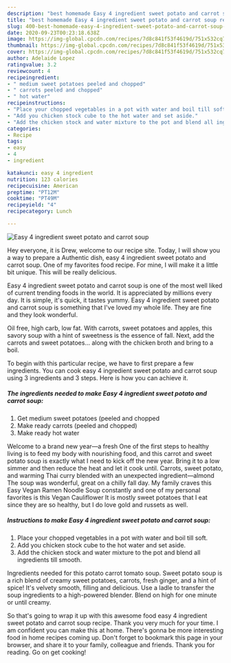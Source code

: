 ```yaml
---
description: "best homemade Easy 4 ingredient sweet potato and carrot soup recipe | how long to bake Easy 4 ingredient sweet potato and carrot soup"
title: "best homemade Easy 4 ingredient sweet potato and carrot soup recipe | how long to bake Easy 4 ingredient sweet potato and carrot soup"
slug: 400-best-homemade-easy-4-ingredient-sweet-potato-and-carrot-soup-recipe-how-long-to-bake-easy-4-ingredient-sweet-potato-and-carrot-soup
date: 2020-09-23T00:23:18.638Z
image: https://img-global.cpcdn.com/recipes/7d8c841f53f4619d/751x532cq70/easy-4-ingredient-sweet-potato-and-carrot-soup-recipe-main-photo.jpg
thumbnail: https://img-global.cpcdn.com/recipes/7d8c841f53f4619d/751x532cq70/easy-4-ingredient-sweet-potato-and-carrot-soup-recipe-main-photo.jpg
cover: https://img-global.cpcdn.com/recipes/7d8c841f53f4619d/751x532cq70/easy-4-ingredient-sweet-potato-and-carrot-soup-recipe-main-photo.jpg
author: Adelaide Lopez
ratingvalue: 3.2
reviewcount: 4
recipeingredient:
- " medium sweet potatoes peeled and chopped"
- " carrots peeled and chopped"
- " hot water"
recipeinstructions:
- "Place your chopped vegetables in a pot with water and boil till soft."
- "Add you chicken stock cube to the hot water and set aside."
- "Add the chicken stock and water mixture to the pot and blend all ingredients till smooth."
categories:
- Recipe
tags:
- easy
- 4
- ingredient

katakunci: easy 4 ingredient 
nutrition: 123 calories
recipecuisine: American
preptime: "PT12M"
cooktime: "PT49M"
recipeyield: "4"
recipecategory: Lunch

---
```



![Easy 4 ingredient sweet potato and carrot soup](https://img-global.cpcdn.com/recipes/7d8c841f53f4619d/751x532cq70/easy-4-ingredient-sweet-potato-and-carrot-soup-recipe-main-photo.jpg)

Hey everyone, it is Drew, welcome to our recipe site. Today, I will show you a way to prepare a Authentic dish, easy 4 ingredient sweet potato and carrot soup. One of my favorites food recipe. For mine, I will make it a little bit unique. This will be really delicious.

Easy 4 ingredient sweet potato and carrot soup is one of the most well liked of current trending foods in the world. It is appreciated by millions every day. It is simple, it's quick, it tastes yummy. Easy 4 ingredient sweet potato and carrot soup is something that I've loved my whole life. They are fine and they look wonderful.

Oil free, high carb, low fat. With carrots, sweet potatoes and apples, this savory soup with a hint of sweetness is the essence of fall. Next, add the carrots and sweet potatoes… along with the chicken broth and bring to a boil.


To begin with this particular recipe, we have to first prepare a few ingredients. You can cook easy 4 ingredient sweet potato and carrot soup using 3 ingredients and 3 steps. Here is how you can achieve it.

<!--inarticleads1-->

##### The ingredients needed to make Easy 4 ingredient sweet potato and carrot soup:

1. Get  medium sweet potatoes (peeled and chopped
1. Make ready  carrots (peeled and chopped)
1. Make ready  hot water


Welcome to a brand new year—a fresh One of the first steps to healthy living is to feed my body with nourishing food, and this carrot and sweet potato soup is exactly what I need to kick off the new year. Bring it to a low simmer and then reduce the heat and let it cook until. Carrots, sweet potato, and warming Thai curry blended with an unexpected ingredient—almond The soup was wonderful, great on a chilly fall day. My family craves this Easy Vegan Ramen Noodle Soup constantly and one of my personal favorites is this Vegan Cauliflower It is mostly sweet potatoes that I eat since they are so healthy, but I do love gold and russets as well. 

<!--inarticleads2-->

##### Instructions to make Easy 4 ingredient sweet potato and carrot soup:

1. Place your chopped vegetables in a pot with water and boil till soft.
1. Add you chicken stock cube to the hot water and set aside.
1. Add the chicken stock and water mixture to the pot and blend all ingredients till smooth.


Ingredients needed for this potato carrot tomato soup. Sweet potato soup is a rich blend of creamy sweet potatoes, carrots, fresh ginger, and a hint of spice! It&#39;s velvety smooth, filling and delicious. Use a ladle to transfer the soup ingredients to a high-powered blender. Blend on high for one minute or until creamy. 

So that's going to wrap it up with this awesome food easy 4 ingredient sweet potato and carrot soup recipe. Thank you very much for your time. I am confident you can make this at home. There's gonna be more interesting food in home recipes coming up. Don't forget to bookmark this page in your browser, and share it to your family, colleague and friends. Thank you for reading. Go on get cooking!
